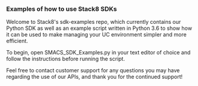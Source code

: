 ### Examples of how to use Stack8 SDKs

Welcome to Stack8's sdk-examples repo, which currently contains our Python SDK as well as an example script written in Python 3.6 to show how it can be used to make managing your UC environment simpler and more efficient. 

To begin, open SMACS_SDK_Examples.py in your text editor of choice and follow the instructions before running the script. 

Feel free to contact customer support for any questions you may have regarding the use of our APIs, and thank you for the continued support!
